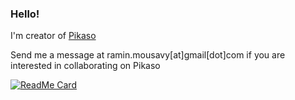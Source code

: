 ### Hello!

I'm creator of [Pikaso](https://github.com/pikasojs/pikaso)

Send me a message at ramin.mousavy[at]gmail[dot]com if you are interested in collaborating on Pikaso


[![ReadMe Card](https://github-readme-stats.vercel.app/api?username=raminious&show_icons=true&hide=[%22contribs%22])](https://github.com/raminious/raminious)


<!--
**raminious/raminious** is a ✨ _special_ ✨ repository because its `README.md` (this file) appears on your GitHub profile.

Here are some ideas to get you started:

- 🔭 I’m currently working on ...
- 🌱 I’m currently learning ...
- 👯 I’m looking to collaborate on ...
- 🤔 I’m looking for help with ...
- 💬 Ask me about ...
- 📫 How to reach me: ...
- 😄 Pronouns: ...
- ⚡ Fun fact: ...
-->
